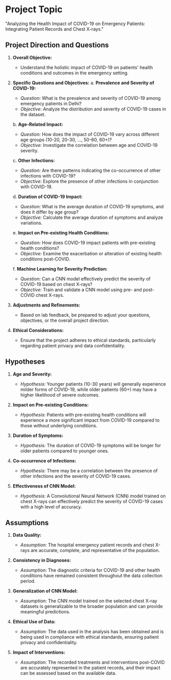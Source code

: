 # Project Topic
"Analyzing the Health Impact of COVID-19 on Emergency Patients: Integrating Patient Records and Chest X-rays."

## Project Direction and Questions
1. **Overall Objective:**
   - Understand the holistic impact of COVID-19 on patients' health conditions and outcomes in the emergency setting.

2. **Specific Questions and Objectives:**
   a. **Prevalence and Severity of COVID-19:**
      - *Question:* What is the prevalence and severity of COVID-19 among emergency patients in Delhi?
      - *Objective:* Analyze the distribution and severity of COVID-19 cases in the dataset.

   b. **Age-Related Impact:**
      - *Question:* How does the impact of COVID-19 vary across different age groups (10-20, 20-30, ..., 50-60, 60+)?
      - *Objective:* Investigate the correlation between age and COVID-19 severity.

   c. **Other Infections:**
      - *Question:* Are there patterns indicating the co-occurrence of other infections with COVID-19?
      - *Objective:* Explore the presence of other infections in conjunction with COVID-19.

   d. **Duration of COVID-19 Impact:**
      - *Question:* What is the average duration of COVID-19 symptoms, and does it differ by age group?
      - *Objective:* Calculate the average duration of symptoms and analyze variations.

   e. **Impact on Pre-existing Health Conditions:**
      - *Question:* How does COVID-19 impact patients with pre-existing health conditions?
      - *Objective:* Examine the exacerbation or alteration of existing health conditions post-COVID.

   f. **Machine Learning for Severity Prediction:**
      - *Question:* Can a CNN model effectively predict the severity of COVID-19 based on chest X-rays?
      - *Objective:* Train and validate a CNN model using pre- and post-COVID chest X-rays.

3. **Adjustments and Refinements:**
   - Based on lab feedback, be prepared to adjust your questions, objectives, or the overall project direction.

4. **Ethical Considerations:**
   - Ensure that the project adheres to ethical standards, particularly regarding patient privacy and data confidentiality.

## Hypotheses
1. **Age and Severity:**
   - *Hypothesis:* Younger patients (10-30 years) will generally experience milder forms of COVID-19, while older patients (60+) may have a higher likelihood of severe outcomes.

2. **Impact on Pre-existing Conditions:**
   - *Hypothesis:* Patients with pre-existing health conditions will experience a more significant impact from COVID-19 compared to those without underlying conditions.

3. **Duration of Symptoms:**
   - *Hypothesis:* The duration of COVID-19 symptoms will be longer for older patients compared to younger ones.

4. **Co-occurrence of Infections:**
   - *Hypothesis:* There may be a correlation between the presence of other infections and the severity of COVID-19 cases.

5. **Effectiveness of CNN Model:**
   - *Hypothesis:* A Convolutional Neural Network (CNN) model trained on chest X-rays can effectively predict the severity of COVID-19 cases with a high level of accuracy.

## Assumptions
1. **Data Quality:**
   - *Assumption:* The hospital emergency patient records and chest X-rays are accurate, complete, and representative of the population.

2. **Consistency in Diagnoses:**
   - *Assumption:* The diagnostic criteria for COVID-19 and other health conditions have remained consistent throughout the data collection period.

3. **Generalization of CNN Model:**
   - *Assumption:* The CNN model trained on the selected chest X-ray datasets is generalizable to the broader population and can provide meaningful predictions.

4. **Ethical Use of Data:**
   - *Assumption:* The data used in the analysis has been obtained and is being used in compliance with ethical standards, ensuring patient privacy and confidentiality.

5. **Impact of Interventions:**
   - *Assumption:* The recorded treatments and interventions post-COVID are accurately represented in the patient records, and their impact can be assessed based on the available data.
